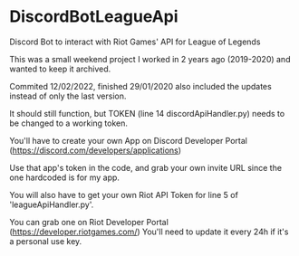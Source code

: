 # DiscordBotLeagueApi
Discord Bot to interact with Riot Games' API for League of Legends

This was a small weekend project I worked in 2 years ago (2019-2020) and wanted to keep it archived.

Commited 12/02/2022, finished 29/01/2020 also included the updates instead of only the last version.

It should still function, but TOKEN (line 14 discordApiHandler.py) needs to be changed to a working token.

You'll have to create your own App on Discord Developer Portal (https://discord.com/developers/applications)

Use that app's token in the code, and grab your own invite URL since the one hardcoded is for my app.

You will also have to get your own Riot API Token for line 5 of 'leagueApiHandler.py'.

You can grab one on Riot Developer Portal (https://developer.riotgames.com/)
You'll need to update it every 24h if it's a personal use key.
